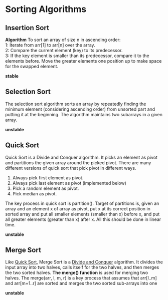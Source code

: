 # Sorting Algorithms
## Insertion Sort
**Algorithm**
To sort an array of size n in ascending order:   
1: Iterate from arr[1] to arr[n] over the array.   
2: Compare the current element (key) to its predecessor.   
3: If the key element is smaller than its predecessor, compare it to the elements before. Move the greater elements one position up to make space for the swapped element.

**stable**

## Selection Sort
The selection sort algorithm sorts an array by repeatedly finding the minimum element (considering ascending order) from unsorted part and putting it at the beginning. The algorithm maintains two subarrays in a given array.

**unstable**

## Quick Sort
Quick Sort is a Divide and Conquer algorithm. It picks an element as pivot and partitions the given array around the picked pivot. There are many different versions of quick sort that pick pivot in different ways. 

1.  Always pick first element as pivot.
2.  Always pick last element as pivot (implemented below)
3.  Pick a random element as pivot.
4.  Pick median as pivot.

The key process in quick sort is partition(). Target of partitions is, given an array and an element x of array as pivot, put x at its correct position in sorted array and put all smaller elements (smaller than x) before x, and put all greater elements (greater than x) after x. All this should be done in linear time.

**unstable**

## Merge Sort
Like [Quick Sort](https://www.geeksforgeeks.org/quick-sort/), Merge Sort is a [Divide and Conquer](https://www.geeksforgeeks.org/divide-and-conquer-introduction/) algorithm. It divides the input array into two halves, calls itself for the two halves, and then merges the two sorted halves. **The merge() function** is used for merging two halves. The merge(arr, l, m, r) is a key process that assumes that arr[l..m] and arr[m+1..r] are sorted and merges the two sorted sub-arrays into one

**unstable**

